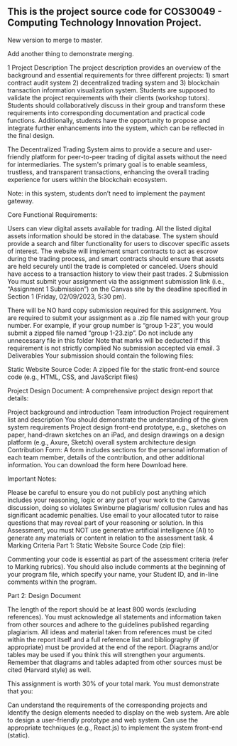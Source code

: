 ## This is the project source code for COS30049 - Computing Technology Innovation Project.

New version to merge to master.

Add another thing to demonstrate merging.

1 Project Description
The project description provides an overview of the background and essential requirements for three different projects: 1) smart contract audit system 2) decentralized trading system and 3) blockchain transaction information visualization system. Students are supposed to validate the project requirements with their clients (workshop tutors). Students should collaboratively discuss in their group and transform these requirements into corresponding documentation and practical code functions. Additionally, students have the opportunity to propose and integrate further enhancements into the system, which can be reflected in the final design.

The Decentralized Trading System aims to provide a secure and user-friendly platform for peer-to-peer trading of digital assets without the need for intermediaries. The system's primary goal is to enable seamless, trustless, and transparent transactions, enhancing the overall trading experience for users within the blockchain ecosystem.

Note: in this system, students don’t need to implement the payment gateway.

Core Functional Requirements:

Users can view digital assets available for trading.
All the listed digital assets information should be stored in the database.
The system should provide a search and filter functionality for users to discover specific assets of interest.
The website will implement smart contracts to act as escrow during the trading process, and smart contracts should ensure that assets are held securely until the trade is completed or canceled.
Users should have access to a transaction history to view their past trades.
2 Submission
You must submit your assignment via the assignment submission link (i.e.,  “Assignment 1 Submission”) on the Canvas site by the deadline specified in Section 1 (Friday, 02/09/2023, 5:30 pm).

There will be NO hard copy submission required for this assignment.
You are required to submit your assignment as a .zip file named with your group number. For example, if your group number is “group 1-23”, you would submit a  zipped file named “group 1-23.zip”.
Do not include any unnecessary file in this folder
Note that marks will be deducted if this requirement is not strictly complied
No submission accepted via email.
3 Deliverables
Your submission should contain the following files:

Static Website Source Code: A zipped file for the static front-end source code (e.g., HTML, CSS, and JavaScript files)

Project Design Document: A comprehensive project design report that details:

Project background and introduction
Team introduction
Project requirement list and description
You should demonstrate the understanding of the given system requirements
Project design
front-end prototype, e.g., sketches on paper, hand-drawn sketches on an iPad, and design drawings on a design platform (e.g., Axure, Sketch)
overall system architecture design
Contribution Form: A form includes sections for the personal information of each team member, details of the contribution, and other additional information. You can download the form here Download here.

Important Notes:

Please be careful to ensure you do not publicly post anything which includes your reasoning, logic or any part of your work to the Canvas discussion, doing so violates Swinburne plagiarism/ collusion rules and has significant academic penalties. Use email to your allocated tutor to raise questions that may reveal part of your reasoning or solution.
In this Assessment, you must NOT use generative artificial intelligence (AI) to generate any materials or content in relation to the assessment task.
4 Marking Criteria
Part 1: Static Website Source Code (zip file):

Commenting your code is essential as part of the assessment criteria (refer to Marking  rubrics). You should also include comments at the beginning of your program file, which specify  your name, your Student ID, and in-line comments within the  program.

Part 2: Design Document

The length of the report should be at least 800 words (excluding references). You must acknowledge all statements and information taken from other sources and adhere to the guidelines published regarding plagiarism. All ideas and material taken from references must be cited within the report itself and a full reference list and bibliography (if appropriate) must be provided at the end of the report. Diagrams and/or tables may be used if you think this will strengthen your arguments. Remember that diagrams and tables adapted from other sources must be cited (Harvard style) as well.

This assignment is worth 30% of your total mark. You must demonstrate that you:

Can understand the requirements of the corresponding projects and
Identify the design elements needed to display on the web system.
Are able to design a user-friendly prototype and web system.
Can use the appropriate techniques (e.g., React.js) to implement the system front-end (static).
